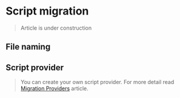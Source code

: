 # Script migration

> Article is under construction

## File naming

## Script provider

> You can create your own script provider. For more detail read [Migration Providers](../migration_providers.md) article.
